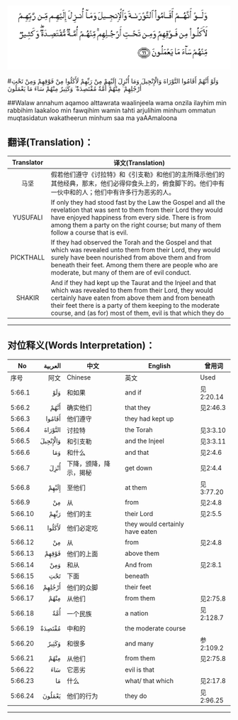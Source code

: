 ![005:066](images/005_066.gif)

#وَلَوْ أَنَّهُمْ أَقَامُوا التَّوْرَاةَ وَالْإِنْجِيلَ وَمَا أُنْزِلَ إِلَيْهِمْ مِنْ رَبِّهِمْ لَأَكَلُوا مِنْ فَوْقِهِمْ وَمِنْ تَحْتِ أَرْجُلِهِمْ ۚ مِنْهُمْ أُمَّةٌ مُقْتَصِدَةٌ ۖ وَكَثِيرٌ مِنْهُمْ سَاءَ مَا يَعْمَلُونَ 

##Walaw annahum aqamoo alttawrata waalinjeela wama onzila ilayhim min rabbihim laakaloo min fawqihim wamin tahti arjulihim minhum ommatun muqtasidatun wakatheerun minhum saa ma yaAAmaloona 

## 翻译(Translation)：

| Translator | 译文(Translation)                                            |
| :--------: | ------------------------------------------------------------ |
|    马坚    | 假若他们遵守《讨拉特》和《引支勒》和他们的主所降示他们的其他经典，那末，他们必得仰食头上的，俯食脚下的。他们中有一伙中和的人；他们中有许多行为恶劣的人。 |
|  YUSUFALI  | If only they had stood fast by the Law the Gospel and all the revelation that was sent to them from their Lord they would have enjoyed happiness from every side. There is from among them a party on the right course; but many of them follow a course that is evil. |
| PICKTHALL  | If they had observed the Torah and the Gospel and that which was revealed unto them from their Lord, they would surely have been nourished from above them and from beneath their feet. Among them there are people who are moderate, but many of them are of evil conduct. |
|   SHAKIR   | And if they had kept up the Taurat and the Injeel and that which was revealed to them from their Lord, they would certainly have eaten from above them and from beneath their feet there is a party of them keeping to the moderate course, and (as for) most of them, evil is that which they do |

---

## 对位释义(Words Interpretation)：

| No   | العربية | 中文    | English | 曾用词 |
| ---- | ------: | ------- | ------- | ------ |
| 序号 |    阿文 | Chinese | 英文    | Used   |
| 5:66.1  | وَلَوْ      | 和如果                 | and if                          | 见2:20.14 |
| 5:66.2  | أَنَّهُمْ     | 确实他们               | that they                       | 见2:46.3  |
| 5:66.3  | أَقَامُوا   | 他们遵守               | they had kept up                |           |
| 5:66.4  | التَّوْرَاةَ  | 讨拉特                 | the Torah                       | 见3:3.10  |
| 5:66.5  | وَالْإِنْجِيلَ | 和引支勒               | and the Injeel                  | 见3:3.11  |
| 5:66.6  | وَمَا      | 和什么                 | and that                        | 见2:4.6   |
| 5:66.7  | أُنْزِلَ     | 下降，颁降，降示，揭秘 | get down                        | 见2:4.4   |
| 5:66.8  | إِلَيْهِمْ    | 至他们                 | at them                         | 见3:77.20 |
| 5:66.9  | مِنْ       | 从                     | from                            | 见2:4.8   |
| 5:66.10 | رَبِّهِمْ     | 他们的主               | their Lord                      | 见2:5.5   |
| 5:66.11 | لَأَكَلُوا   | 他们必定吃             | they would certainly have eaten |           |
| 5:66.12 | مِنْ       | 从                     | from                            | 见2:4.8   |
| 5:66.13 | فَوْقِهِمْ    | 他们的上面             | above them                      |           |
| 5:66.14 | وَمِنْ      | 和从                   | And from                        | 见2:8.1   |
| 5:66.15 | تَحْتِ      | 下面                   | beneath                         |           |
| 5:66.16 | أَرْجُلِهِمْ   | 他们的众脚             | their feet                      |           |
| 5:66.17 | مِنْهُمْ     | 从他们                 | from them                       | 见2:75.8  |
| 5:66.18 | أُمَّةٌ      | 一个民族               | a nation                        | 见2:128.7 |
| 5:66.19 | مُقْتَصِدَةٌ   | 中和的                 | the moderate course             |           |
| 5:66.20 | وَكَثِيرٌ    | 和很多                 | and many                        | 参2:109.2 |
| 5:66.21 | مِنْهُمْ     | 从他们                 | from them                       | 见2:75.8  |
| 5:66.22 | سَاءَ      | 它恶劣                 | evil is that                    |           |
| 5:66.23 | مَا       | 什么                   | what/ that which                | 见2:17.8  |
| 5:66.24 | يَعْمَلُونَ   | 他们的行为             | they do                         | 见2:96.25 |

---
